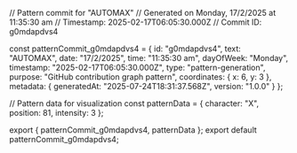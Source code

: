 // Pattern commit for "AUTOMAX"
// Generated on Monday, 17/2/2025 at 11:35:30 am
// Timestamp: 2025-02-17T06:05:30.000Z
// Commit ID: g0mdapdvs4

const patternCommit_g0mdapdvs4 = {
  id: "g0mdapdvs4",
  text: "AUTOMAX",
  date: "17/2/2025",
  time: "11:35:30 am",
  dayOfWeek: "Monday",
  timestamp: "2025-02-17T06:05:30.000Z",
  type: "pattern-generation",
  purpose: "GitHub contribution graph pattern",
  coordinates: {
    x: 6,
    y: 3
  },
  metadata: {
    generatedAt: "2025-07-24T18:31:37.568Z",
    version: "1.0.0"
  }
};

// Pattern data for visualization
const patternData = {
  character: "X",
  position: 81,
  intensity: 3
};

export { patternCommit_g0mdapdvs4, patternData };
export default patternCommit_g0mdapdvs4;
